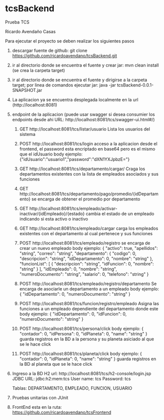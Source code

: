 # tcsBackend
Prueba TCS

Ricardo Avendaño Casas

Para ejecutar el proyecto se deben realizar los siguientes pasos
1. descargar fuente de github: git clone https://github.com/ricardoavendano/tcsBackend.git
2. ir al directorio donde se encuentra el fuente y crear jar: mvn clean install (se crea la carpeta target)
3. ir al directorio donde se encuentra el fuente y dirigirse a la carpeta target; por linea de comandos ejecutar jar: java -jar tcsBackend-0.0.1-SNAPSHOT.jar
4. La aplicacion ya se encuentra desplegada localmente en la url (http://localhost:8081)
5. endpoint de la aplicacion (puede usar swagger si desea consumier los endpoints desde ahi URL: http://localhost:8081/tcs/swagger-ui.html#/)
	1. GET http://localhost:8081/tcs/listar/usuario Lista los usuarios del sistema
	2. POST http://localhost:8081/tcs/login acceso a la aplicacion desde el frontend, el password esta encriptado en base64 pero es el mismo que el idUsuario
			body ejemplo:
			{"idUsuario":"usuario1","password":"dXN1YXJpbzE="}
	3. GET http://localhost:8081/tcs/departamento/cargar/ Craga los departamentos existentes con la lista de empleados asociados y sus funciones
	4. GET http://localhost:8081/tcs/departamento/pago/promedio/{idDepartamento} se encarga de obtener el promedio por departamento
	5. GET http://localhost:8081/tcs/empleado/activar-inactivar/{idEmpleado}/{estado} cambia el estado de un empleado indicando si esta activo o inactivo
	6. GET http://localhost:8081/tcs/empleado/cargar carga los empleados existentes con el departamento al cual pertenece y sus funciones
	7. POST http://localhost:8081/tcs/empleado/registro se encarga de crear un nuevo empleado
			body ejemplo:
			{
			  "activo": true,
			  "apellidos": "string",
			  "correo": "string",
			  "departamento": {
				"codigo": 0,
				"descripcion": "string",
				"idDepartamento": 0,
				"nombre": "string"
			  },
			  "funcionList": [
				{
				  "descripcion": "string",
				  "idFuncion": 0,
				  "nombre": "string"
				}
			  ],
			  "idEmpleado": 0,
			  "nombre": "string",
			  "numeroDocumento": "string",
			  "salario": 0,
			  "telefono": "string"
			}
	8. POST http://localhost:8081/tcs/empleado/registro/departamento Se encarga de asociarle un departamento a un empleado
			body ejemplo:
			{
			  "idDepartamento": 0,
			  "numeroDocumento": "string"
			}
	9. POST http://localhost:8081/tcs/funcion/registro/empleado Asigna las funciones a un empleado dependiente del departamento donde este
			body ejemplo:
			{
			  "idDepartamento": 0,
			  "idFuncion": 0,
			  "numeroDocumento": "string"
			}
	10. POST http://localhost:8081/tcs/persona/click 
			body ejemplo:
			{
			  "contador": 0,
			  "idPersona": 0,
			  "idPlaneta": 0,
			  "name": "string"
			}
			guarda registros en la BD a la persona y su planeta asiciado al que se le hace click
			
	11. POST http://localhost:8081/tcs/planeta/click 
			body ejemplo:
			{
			  "contador": 0,
			  "idPlaneta": 0,
			  "name": "string"
			}
			guarda registros en la BD al planeta que se le hace click
6. Ingreso a la BD H2
	url: http://localhost:8081/tcs/h2-console/login.jsp
	JDBC URL: jdbc:h2:mem:tcs
	User name: tcs
	Password: tcs
	
	Tablas: DEPARTAMENTO, EMPLEADO, FUNCION, USUARIO 
7. Pruebas unitarias con JUnit	 
8. FrontEnd esta en la ruta: https://github.com/ricardoavendano/tcsFrontend
